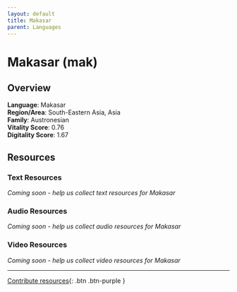 ```yaml
---
layout: default
title: Makasar
parent: Languages
---
```


# Makasar (mak)

## Overview

**Language**: Makasar  
**Region/Area**: South-Eastern Asia, Asia  
**Family**: Austronesian  
**Vitality Score**: 0.76  
**Digitality Score**: 1.67  

## Resources

### Text Resources
*Coming soon - help us collect text resources for Makasar*

### Audio Resources
*Coming soon - help us collect audio resources for Makasar*

### Video Resources
*Coming soon - help us collect video resources for Makasar*

---

[Contribute resources](https://fairtrain.github.io/){: .btn .btn-purple }
